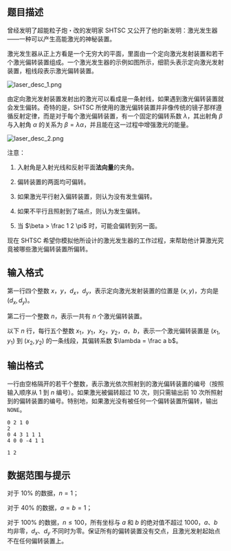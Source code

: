 ## 题目描述

曾经发明了超能粒子炮・改的发明家 SHTSC 又公开了他的新发明：激光发生器——一种可以产生高能激光的神秘装置。

激光发生器从正上方看是一个无穷大的平面，里面由一个定向激光发射装置和若干个激光偏转装置组成。一个激光发生器的示例如图所示，细箭头表示定向激光发射装置，粗线段表示激光偏转装置。

![laser_desc_1.png](https://ooo.0o0.ooo/2017/04/20/58f898a3eb7e1.png)

由定向激光发射装置发射出的激光可以看成是一条射线，如果遇到激光偏转装置就会发生偏转。奇特的是，SHTSC 所使用的激光偏转装置并非像传统的镜子那样遵循反射定律，而是对于每个激光偏转装置，有一个固定的偏转系数 $\lambda$，其出射角 $\beta$ 与入射角 $\alpha$ 的关系为 $\beta = \lambda \alpha$，并且能在这一过程中增强激光的能量。

![laser_desc_2.png](https://ooo.0o0.ooo/2017/04/20/58f898a3eda27.png)

注意：
1. 入射角是入射光线和反射平面**法向量**的夹角。
2. 偏转装置的两面均可偏转。
3. 如果激光平行射入偏转装置，则认为没有发生偏转。
4. 如果不平行且照射到了端点，则认为发生偏转。
5. 当 $\beta > \frac 1 2 \pi$ 时，可能会偏转到另一面。

现在 SHTSC 希望你模拟他所设计的激光发生器的工作过程，来帮助他计算激光究竟被哪些激光偏转装置所偏转。

## 输入格式

第一行四个整数 $x$，$y$，$d_x$，$d_y$，表示定向激光发射装置的位置是 $(x, y)$，方向是 $(d_x, d_y)$。  
第二行一个整数 $n$，表示一共有 $n$ 个激光偏转装置。  
以下 $n$ 行，每行五个整数 $x_1$，$y_1$，$x_2$，$y_2$，$a$，$b$，表示一个激光偏转装置是 $(x_1, y_1)$ 到 $(x_2, y_2)$ 的一条线段，其偏转系数 $\lambda = \frac a b$。

## 输出格式

一行由空格隔开的若干个整数，表示激光依次照射到的激光偏转装置的编号（按照输入顺序从 $1$ 到 $n$ 编号）。如果激光被偏转超过 $10$ 次，则只需输出前 $10$ 次所照射到的偏转装置的编号。特别地，如果激光没有被任何一个偏转装置所偏转，输出 `NONE`。

```input1
0 2 1 0
2
0 4 3 1 1 1
4 0 0 -4 1 1
```

```output1
1 2
```

## 数据范围与提示

对于 $10\%$ 的数据，$n = 1$；  
对于 $40\%$ 的数据，$a = b = 1$；  
对于 $100\%$ 的数据，$n \leq 100$，所有坐标与 $a$ 和 $b$ 的绝对值不超过 $1000$，$a$、$b$ 均非零，$d_x$、$d_y$ 不同时为零。保证所有的偏转装置没有交点，且激光发射起始点不在任何偏转装置上。

